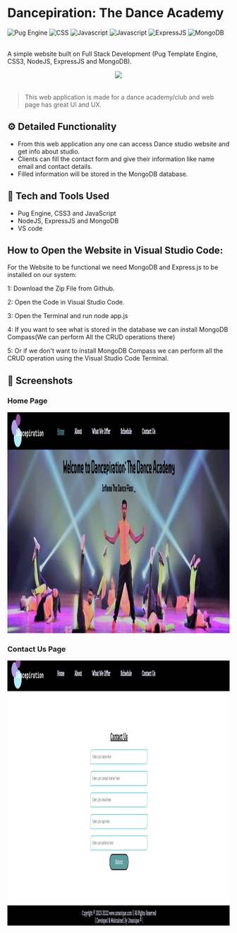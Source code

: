 # Dancepiration: The Dance Academy 

![Pug Engine](https://img.shields.io/badge/Pug-Engine-brown)
![CSS](https://img.shields.io/badge/CSS-3.15-orange)
![Javascript](https://img.shields.io/badge/JavaScript-ES6%2B-yellowgreen)
![Javascript](https://img.shields.io/badge/NodeJS-v14.17.6-green)
![ExpressJS](https://img.shields.io/badge/ExpressJS-4.17.1-blueviolet)
![MongoDB](https://img.shields.io/badge/MongoDB-4.2-successt)
<br>
<br>

A simple website built on Full Stack Development (Pug Template Engine, CSS3, NodeJS, ExpressJS and MongoDB).

<div align="center">
  <img width="200px" src="https://img.icons8.com/dusk/2x/dancing.png"/>
</div>
<br>


> This web application is made for a dance academy/club and web page has great UI and UX.


## ⚙️ Detailed Functionality
* From this web application any one can access Dance studio website and get info about studio.
* Clients can fill the contact form and give their information like name email and contact details.
* Filled information will be stored in the MongoDB database.
 
## 🚀 Tech and Tools Used

* Pug Engine, CSS3 and JavaScript 
* NodeJS, ExpressJS and MongoDB
* VS code

## How to Open the Website in Visual Studio Code:

For the Website to be functional we need MongoDB and Express.js to be installed on our system:

1: Download the Zip File from Github.

2: Open the Code in Visual Studio Code.

3: Open the Terminal and run node app.js

4: If you want to see what is stored in the database we can install MongoDB Compass(We can perform All the CRUD operations there)

5: Or if we don't want to install MongoDB Compass we can perform all the CRUD operation using the Visual Studio Code Terminal.

## 📸 Screenshots
### Home Page
<img src="https://github.com/umanique/Dancepiration/blob/main/Screenshots/1.png" width='1000px' height="500px">

### Contact Us Page
<img src="https://github.com/umanique/Dancepiration/blob/main/Screenshots/5.png" width='1000px' height="600px">
